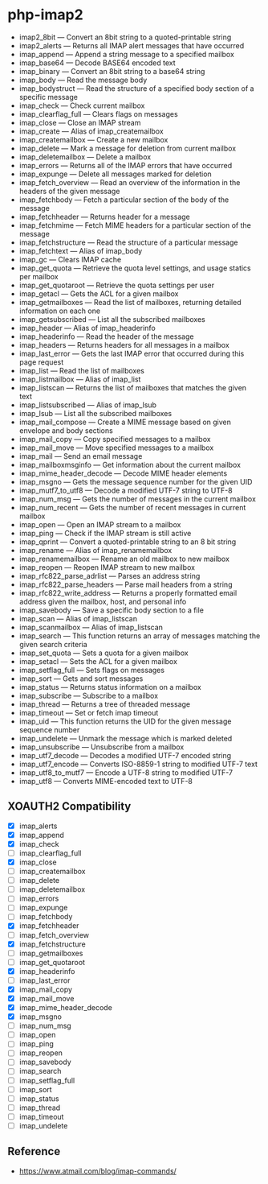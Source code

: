 # php-imap2

- imap2_8bit — Convert an 8bit string to a quoted-printable string
- imap2_alerts — Returns all IMAP alert messages that have occurred
- imap_append — Append a string message to a specified mailbox
- imap_base64 — Decode BASE64 encoded text
- imap_binary — Convert an 8bit string to a base64 string
- imap_body — Read the message body
- imap_bodystruct — Read the structure of a specified body section of a specific message
- imap_check — Check current mailbox
- imap_clearflag_full — Clears flags on messages
- imap_close — Close an IMAP stream
- imap_create — Alias of imap_createmailbox
- imap_createmailbox — Create a new mailbox
- imap_delete — Mark a message for deletion from current mailbox
- imap_deletemailbox — Delete a mailbox
- imap_errors — Returns all of the IMAP errors that have occurred
- imap_expunge — Delete all messages marked for deletion
- imap_fetch_overview — Read an overview of the information in the headers of the given message
- imap_fetchbody — Fetch a particular section of the body of the message
- imap_fetchheader — Returns header for a message
- imap_fetchmime — Fetch MIME headers for a particular section of the message
- imap_fetchstructure — Read the structure of a particular message
- imap_fetchtext — Alias of imap_body
- imap_gc — Clears IMAP cache
- imap_get_quota — Retrieve the quota level settings, and usage statics per mailbox
- imap_get_quotaroot — Retrieve the quota settings per user
- imap_getacl — Gets the ACL for a given mailbox
- imap_getmailboxes — Read the list of mailboxes, returning detailed information on each one
- imap_getsubscribed — List all the subscribed mailboxes
- imap_header — Alias of imap_headerinfo
- imap_headerinfo — Read the header of the message
- imap_headers — Returns headers for all messages in a mailbox
- imap_last_error — Gets the last IMAP error that occurred during this page request
- imap_list — Read the list of mailboxes
- imap_listmailbox — Alias of imap_list
- imap_listscan — Returns the list of mailboxes that matches the given text
- imap_listsubscribed — Alias of imap_lsub
- imap_lsub — List all the subscribed mailboxes
- imap_mail_compose — Create a MIME message based on given envelope and body sections
- imap_mail_copy — Copy specified messages to a mailbox
- imap_mail_move — Move specified messages to a mailbox
- imap_mail — Send an email message
- imap_mailboxmsginfo — Get information about the current mailbox
- imap_mime_header_decode — Decode MIME header elements
- imap_msgno — Gets the message sequence number for the given UID
- imap_mutf7_to_utf8 — Decode a modified UTF-7 string to UTF-8
- imap_num_msg — Gets the number of messages in the current mailbox
- imap_num_recent — Gets the number of recent messages in current mailbox
- imap_open — Open an IMAP stream to a mailbox
- imap_ping — Check if the IMAP stream is still active
- imap_qprint — Convert a quoted-printable string to an 8 bit string
- imap_rename — Alias of imap_renamemailbox
- imap_renamemailbox — Rename an old mailbox to new mailbox
- imap_reopen — Reopen IMAP stream to new mailbox
- imap_rfc822_parse_adrlist — Parses an address string
- imap_rfc822_parse_headers — Parse mail headers from a string
- imap_rfc822_write_address — Returns a properly formatted email address given the mailbox, host, and personal info
- imap_savebody — Save a specific body section to a file
- imap_scan — Alias of imap_listscan
- imap_scanmailbox — Alias of imap_listscan
- imap_search — This function returns an array of messages matching the given search criteria
- imap_set_quota — Sets a quota for a given mailbox
- imap_setacl — Sets the ACL for a given mailbox
- imap_setflag_full — Sets flags on messages
- imap_sort — Gets and sort messages
- imap_status — Returns status information on a mailbox
- imap_subscribe — Subscribe to a mailbox
- imap_thread — Returns a tree of threaded message
- imap_timeout — Set or fetch imap timeout
- imap_uid — This function returns the UID for the given message sequence number
- imap_undelete — Unmark the message which is marked deleted
- imap_unsubscribe — Unsubscribe from a mailbox
- imap_utf7_decode — Decodes a modified UTF-7 encoded string
- imap_utf7_encode — Converts ISO-8859-1 string to modified UTF-7 text
- imap_utf8_to_mutf7 — Encode a UTF-8 string to modified UTF-7
- imap_utf8 — Converts MIME-encoded text to UTF-8

## XOAUTH2 Compatibility

- [x] imap_alerts
- [x] imap_append
- [x] imap_check
- [ ] imap_clearflag_full
- [x] imap_close
- [ ] imap_createmailbox
- [ ] imap_delete
- [ ] imap_deletemailbox
- [ ] imap_errors
- [ ] imap_expunge
- [ ] imap_fetchbody
- [x] imap_fetchheader
- [ ] imap_fetch_overview
- [x] imap_fetchstructure
- [ ] imap_getmailboxes
- [ ] imap_get_quotaroot
- [x] imap_headerinfo
- [ ] imap_last_error
- [x] imap_mail_copy
- [x] imap_mail_move
- [x] imap_mime_header_decode
- [x] imap_msgno
- [ ] imap_num_msg
- [ ] imap_open
- [ ] imap_ping
- [ ] imap_reopen
- [ ] imap_savebody
- [ ] imap_search
- [ ] imap_setflag_full
- [ ] imap_sort
- [ ] imap_status
- [ ] imap_thread
- [ ] imap_timeout
- [ ] imap_undelete

## Reference

- <https://www.atmail.com/blog/imap-commands/>
